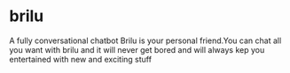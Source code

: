 # brilu
A fully conversational chatbot
Brilu is your personal friend.You can chat all you want with brilu and it will never get bored and will always kep you entertained with new and exciting stuff
